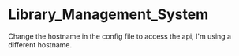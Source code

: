 # Library_Management_System
Change the hostname in the config file to access the api, I'm using a different hostname.
